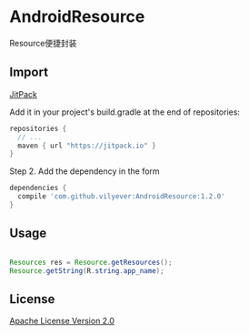 # AndroidResource
Resource便捷封装


## Import
[JitPack](https://jitpack.io/)

Add it in your project's build.gradle at the end of repositories:

```gradle
repositories {
  // ...
  maven { url "https://jitpack.io" }
}
```

Step 2. Add the dependency in the form

```gradle
dependencies {
  compile 'com.github.vilyever:AndroidResource:1.2.0'
}
```

## Usage
```java

Resources res = Resource.getResources();
Resource.getString(R.string.app_name);

```

## License
[Apache License Version 2.0](http://www.apache.org/licenses/LICENSE-2.0.txt)

